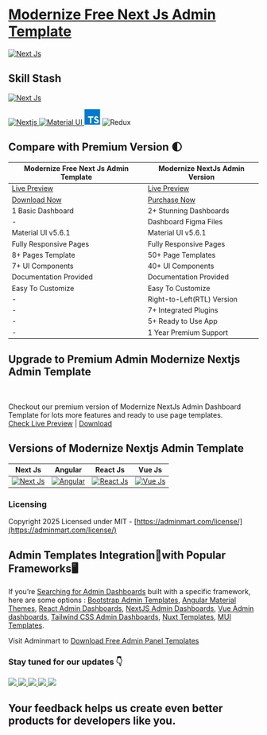 # [Modernize Free Next Js Admin Template](https://modernize-nextjs-free.vercel.app/)

<!-- Main image of Template -->
[![Next Js](https://adminmart.com/wp-content/uploads/2023/03/modernize-free-next-js-admin-template.png)](https://adminmart.com/product/modernize-free-nextjs-admin-template/?ref=56)

## Skill Stash
[![Next Js](https://skillicons.dev/icons?i=nextjs)](https://adminmart.com/product/modernize-free-nextjs-admin-template/?ref=56)
<div >
<a href="https://adminmart.com/templates/nextjs-admin-templates/">
<img src="https://skillicons.dev/icons?i=nextjs" height="32" alt="Nextjs"> 
</a>
<a href="https://adminmart.com/templates/material-ui/">
<img src="https://skillicons.dev/icons?i=materialui" height="32" alt="Material UI"> 
 </a>
 <img src="https://raw.githubusercontent.com/devicons/devicon/master/icons/typescript/typescript-original.svg" alt="typescript" width="32" height="32" />
 <img src="https://skillicons.dev/icons?i=redux" height="32" alt="Redux">
</div>

## Compare with Premium Version 🌓

| Modernize Free Next Js Admin Template| Modernize NextJs Admin Version       |
|---------------------------------|--------------------------------------|
| [Live Preview](https://modernize-nextjs-free.vercel.app/) | [Live Preview](https://modernize-nextjs.adminmart.com/dashboards/modern) |
| [Download Now](https://adminmart.com/product/modernize-free-nextjs-admin-template/?ref=56) | [Purchase Now](https://adminmart.com/product/modernize-next-js-admin-dashboard/?ref=56) |
| 1 Basic Dashboard              | 2+ Stunning Dashboards              |
| -                               | Dashboard Figma Files               |
| Material UI v5.6.1              | Material UI v5.6.1                  |
| Fully Responsive Pages         | Fully Responsive Pages             |
| 8+ Pages Template              | 50+ Page Templates                 |
| 7+ UI Components               | 40+ UI Components                  |
| Documentation Provided         | Documentation Provided             |
| Easy To Customize              | Easy To Customize                  |
| -                               | Right-to-Left(RTL) Version         |
| -                               | 7+ Integrated Plugins              |
| -                               | 5+ Ready to Use App                |
| -                               | 1 Year Premium Support             |
 

## Upgrade to Premium Admin Modernize Nextjs Admin Template

<a target="_blank" href="https://adminmart.com/product/modernize-next-js-admin-dashboard/?ref=56">
  <img src="https://adminmart.com/wp-content/uploads/2023/03/Modernize-Nextjs_withour_redux.jpg" alt="">
</a>
<p>
  Checkout our premium version of Modernize NextJs Admin Dashboard Template for lots more features and ready to use page templates.<br>
  <a href="https://modernize-nextjs.adminmart.com/dashboards/modern?ref=56">Check Live Preview</a> | <a href="https://adminmart.com/product/modernize-next-js-admin-dashboard/?ref=56">Download</a>
</p>

<!-- Versions of Template -->
## Versions of Modernize Nextjs Admin Template

| Next Js                                                                                  | Angular                                                                                     | React Js                                                                                     | Vue Js                                                                                     |
|------------------------------------------------------------------------------------------|---------------------------------------------------------------------------------------------|----------------------------------------------------------------------------------------------|---------------------------------------------------------------------------------------------|
| [![Next Js](https://adminmart.com/wp-content/uploads/2023/03/Modernize-Nextjs_withour_redux.jpg)](https://adminmart.com/product/modernize-next-js-admin-dashboard?ref=56) | [![Angular](https://adminmart.com/wp-content/uploads/2023/04/modernize-angular-material-admin-dashboard-template-1-1.jpg)](https://adminmart.com/product/modernize-angular-material-dashboard/?ref=56) | [![React Js](https://adminmart.com/wp-content/uploads/2023/01/Modernize-React-MUI-19_new.jpg)](https://adminmart.com/product/modernize-react-mui-dashboard-theme/?ref=56) | [![Vue Js](https://adminmart.com/wp-content/uploads/2023/02/modernize-vuetify-admin-dashboard-min.png)](https://adminmart.com/product/modernize-vuetify-vue-admin-dashboard/?ref=56) |


### Licensing 
Copyright 2025 Licensed under MIT -  [https://adminmart.com/license/](https://adminmart.com/license/)
    

##  Admin Templates Integration🔗with Popular Frameworks🖥️

If you’re  [Searching for Admin Dashboards](https://adminmart.com/) built with a specific framework, here are some options : [Bootstrap Admin Templates](https://adminmart.com/templates/bootstrap-admin/), [Angular Material Themes](https://adminmart.com/templates/angular-dashboard/), [React Admin Dashboards](https://adminmart.com/templates/react-dashboard/), [NextJS Admin Dashboards](https://adminmart.com/templates/nextjs-admin-templates/), [Vue Admin dashboards](https://adminmart.com/templates/vuejs-admin/), [Tailwind CSS Admin Dashboards](https://adminmart.com/templates/tailwind-templates/), [Nuxt Templates](https://adminmart.com/templates/nuxtjs/), [MUI Templates](https://adminmart.com/templates/material-ui/).



Visit  Adminmart to  [Download Free Admin Panel Templates](https://adminmart.com/templates/free-admin-templates/)

### Stay tuned for our updates 👇

<a href="https://github.com/adminmart">
<img src="https://img.shields.io/badge/GitHub-100000?style=for-the-badge&logo=github&logoColor=white">
</a>
<a href="https://x.com/Admiinmart">
<img src="https://img.shields.io/badge/Twitter-000000?style=for-the-badge&logo=X&logoColor=white">
</a>
<a href="https://in.pinterest.com/adminmarttemplates/">
<img src="https://img.shields.io/badge/Pinterest-%23E60023.svg?style=for-the-badge&&logo=Pinterest&logoColor=white">
</a> 
<a href="https://www.youtube.com/@AdminMart-Official">
<img src="https://img.shields.io/badge/YouTube-FF0000?style=for-the-badge&logo=youtube&logoColor=white">
</a>
<a href="https://discord.com/invite/XujgB8ww4n">
<img src="https://img.shields.io/badge/Discord-7289d9?style=for-the-badge&logo=discord&logoColor=white">	
</a>

## Your feedback helps us create even better products for developers like you.

